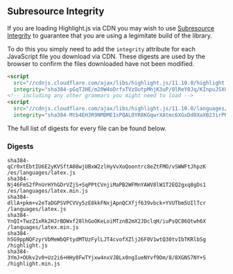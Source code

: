 ## Subresource Integrity

If you are loading Highlight.js via CDN you may wish to use [Subresource Integrity](https://developer.mozilla.org/en-US/docs/Web/Security/Subresource_Integrity) to guarantee that you are using a legimitate build of the library.

To do this you simply need to add the `integrity` attribute for each JavaScript file you download via CDN. These digests are used by the browser to confirm the files downloaded have not been modified.

```html
<script
  src="//cdnjs.cloudflare.com/ajax/libs/highlight.js/11.10.0/highlight.min.js"
  integrity="sha384-pGqTJHE/m20W4oDrfxTVzOutpMhjK3uP/0lReY0Jq/KInpuJSXUnk4WAYbciCLqT"></script>
<!-- including any other grammars you might need to load -->
<script
  src="//cdnjs.cloudflare.com/ajax/libs/highlight.js/11.10.0/languages/go.min.js"
  integrity="sha384-Mtb4EH3R9NMDME1sPQALOYR8KGqwrXAtmc6XGxDd0XaXB23irPKsuET0JjZt5utI"></script>
```

The full list of digests for every file can be found below.

### Digests

```
sha384-qCr0xtEbtIU6E2yKVSftA08wjUBxW2zlHyVvXoQoontrc8eZtFMO/vSWWFtJhpzK /es/languages/latex.js
sha384-Nj46FmS2fPnUrHYhGDrVZjS+SqPPtCVnjiMaPB2WFMnYAWV8lW1T2EQ2gxq8gDs1 /es/languages/latex.min.js
sha384-dllA+pkm+v2eTaDGPSVPCVVy5zE8kkFNxjApnQCXfjf639vbck+YVUTbm5UIlTcr /languages/latex.js
sha384-YnQI+TwzZ1xRk2HJrBDWxf28lhGoOKeLoiMTznB2mX2JDclqH/iuPsQC86Qtwh6X /languages/latex.min.js
sha384-h5G9ppNQFzyrVbMeWbQFtydMTUzFylLJT4cvofXZlj26F0V1wtQ30tvIbTKRlbSg /highlight.js
sha384-3YmJ+OUkv2v0+Uz2i6+HHy0FwTYjxw4nxVJBLx0ngIueNYvf9Dm/8/8XGNS7NY+S /highlight.min.js
```

